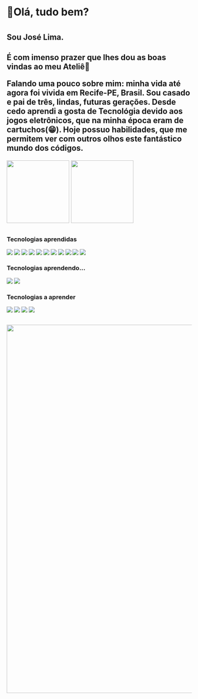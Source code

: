  <h1>🗽Olá, tudo bem?<h1> <h2>Sou José Lima.<h2>
 <p>É com imenso prazer que lhes dou as boas vindas ao meu Ateliê🤖</p>
   <p>Falando uma pouco sobre mim: minha vida até agora foi vivida em Recife-PE, Brasil. Sou casado e pai de três, lindas, futuras gerações. Desde cedo aprendi a gosta de Tecnológia devido aos jogos eletrônicos, que na minha época eram de cartuchos(😁). Hoje possuo habilidades, que me permitem ver com outros olhos este fantástico mundo dos códigos.</p>
 
 <div>
  <img src="https://github-readme-stats.vercel.app/api?username=claudius281930&show_icons=true&theme=radical" height=170px</> 
  <img src="https://github-readme-stats.vercel.app/api/top-langs/?username=claudius281930&layout=compact" height=170px</> 
 </div>

 ##
 
 <div>
  <h3>Tecnologias aprendidas</h3>
  <img src="https://img.shields.io/badge/JavaScript-100000?style=for-the-badge&logo=javascript&logoColor=F7DF1E" />
  <img src="https://img.shields.io/badge/CSS-100000?style=for-the-badge&logo=css3&logoColor=white" />
  <img src="https://img.shields.io/badge/HTML5-100000?style=for-the-badge&logo=html5&logoColor=white" />
  <img src="https://img.shields.io/badge/Sequelize-100000?style=for-the-badge&logo=Sequelize&logoColor=white" />
  <img src="https://img.shields.io/badge/MySQL-100000?style=for-the-badge&logo=mysql&logoColor=white" />
  <img src="https://img.shields.io/badge/Node-100000?style=for-the-badge&logo=nodedotjs&logoColor=white" />
  <img src="https://img.shields.io/badge/React-100000?style=for-the-badge&logo=react&logoColor=61DAFB" />
  <img src="https://img.shields.io/badge/Express-100000?style=for-the-badge&logo=express&logoColor=white" /> 
  <img src="https://img.shields.io/badge/Postman-100000?style=for-the-badge&logo=Postman&logoColor=white" />
  <img src="https://img.shields.io/badge/Xampp-100000?style=for-the-badge&logo=xampp&logoColor=white" />
  <img src= "https://img.shields.io/badge/Workbench-100000?style=for-the-badge&logo=workbench&logoColor=white" />
  
  <h3>Tecnologias aprendendo...</h3>
  <img src="https://img.shields.io/badge/Nest-100000?style=for-the-badge&logo=nest-js&logoColor=white" />
  <img src="https://img.shields.io/badge/Next-11000?style=for-the-badge&logo=next&logoColor=white" />
  
 <h3>Tecnologias a aprender</h3>
 <img src="https://img.shields.io/badge/Jest-100000?style=for-the-badge&logo=jest&logoColor=white" />
 <img src="https://img.shields.io/badge/Rust-100000?style=for-the-badge&logo=rust&logoColor=white" />
 <img src="https://img.shields.io/badge/Deno-100000?style=for-the-badge&logo=deno&logoColor=white" />
 <img src="https://img.shields.io/badge/Bun-100000?style=for-the-badge&logo=bun&logoColor=white" />
 </div>
 
 ##

<div>
<img src="https://github-profile-summary-cards.vercel.app/api/cards/profile-details?username=claudius281930&theme=vue" width=1000px/>
</div>
